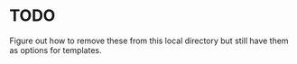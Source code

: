 # TODO

Figure out how to remove these from this local directory but still have them as options for templates.